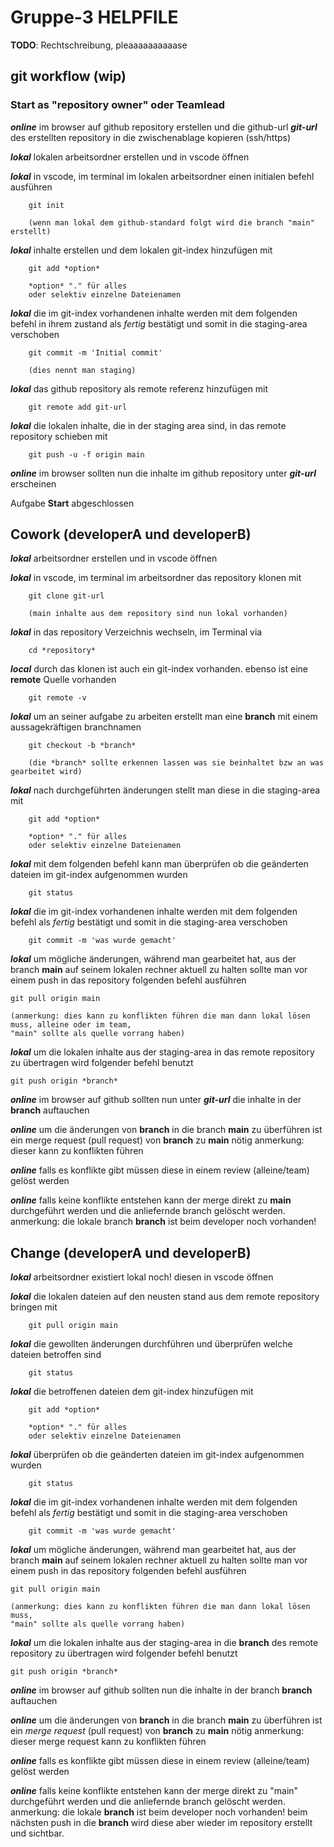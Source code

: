 
# Gruppe-3 HELPFILE
**TODO**: Rechtschreibung, pleaaaaaaaaaase
## git workflow (wip)
### Start as "repository owner" oder Teamlead

***online***	im browser auf github repository erstellen und die github-url **_git-url_** des erstellten repository in die zwischenablage kopieren (ssh/https)

***lokal***		lokalen arbeitsordner erstellen und in vscode öffnen

***lokal***		in vscode, im terminal im lokalen arbeitsordner einen initialen befehl ausführen 

		git init
	
		(wenn man lokal dem github-standard folgt wird die branch "main" erstellt)
***lokal***		inhalte erstellen und dem lokalen git-index hinzufügen mit 
	
		git add *option*
		
		*option* "." für alles 
		oder selektiv einzelne Dateienamen
***lokal***		die im git-index vorhandenen inhalte werden mit dem folgenden befehl  in ihrem zustand als _fertig_ bestätigt und somit in die staging-area verschoben

		git commit -m 'Initial commit'

		(dies nennt man staging)
***lokal***		das github repository als remote referenz hinzufügen mit 

		git remote add git-url
***lokal***		die lokalen inhalte, die in der staging area sind, in das remote repository schieben mit 

		git push -u -f origin main
***online***	im browser sollten nun die inhalte im github repository unter ***git-url*** erscheinen

Aufgabe **Start** abgeschlossen

## Cowork (developerA und developerB)
***lokal***		arbeitsordner erstellen und in vscode öffnen

***lokal***		in vscode, im terminal im arbeitsordner das repository klonen mit

		git clone git-url
		
		(main inhalte aus dem repository sind nun lokal vorhanden)
***lokal***		in das repository Verzeichnis wechseln, im Terminal via

		cd *repository*
***local***		durch das klonen ist auch ein git-index vorhanden. ebenso ist eine **remote** Quelle vorhanden

		git remote -v
***lokal***		um an seiner aufgabe zu arbeiten erstellt man eine **branch** mit einem aussagekräftigen branchnamen

		git checkout -b *branch*
		
		(die *branch* sollte erkennen lassen was sie beinhaltet bzw an was gearbeitet wird)
***lokal***		nach durchgeführten änderungen stellt man diese in die staging-area mit 	
		
		git add *option*
		
		*option* "." für alles 
		oder selektiv einzelne Dateienamen
***lokal***		mit dem folgenden befehl kann man überprüfen ob die geänderten dateien im git-index aufgenommen wurden

		git status
***lokal***		die im git-index vorhandenen inhalte werden mit dem folgenden befehl als _fertig_ bestätigt und somit in die staging-area verschoben

		git commit -m 'was wurde gemacht'
***lokal***		um mögliche änderungen, während man gearbeitet hat, aus der branch **main** auf seinem lokalen rechner aktuell zu halten sollte man vor einem push in das repository folgenden befehl ausführen

	git pull origin main

	(anmerkung: dies kann zu konflikten führen die man dann lokal lösen muss, alleine oder im team,
	"main" sollte als quelle vorrang haben)
***lokal***		um die lokalen inhalte aus der staging-area in das remote repository zu übertragen wird folgender befehl benutzt

	git push origin *branch*
***online***	im browser auf github sollten nun unter ***git-url*** die inhalte in der **branch** auftauchen

***online***	um die änderungen von **branch** in die branch **main** zu überführen ist ein merge request (pull request) von **branch** zu **main** nötig anmerkung: dieser kann zu konflikten führen

***online***	falls es konflikte gibt müssen diese in einem review (alleine/team) gelöst werden

***online***	falls keine konflikte entstehen kann der merge direkt zu **main** durchgeführt werden und die anliefernde branch gelöscht werden. anmerkung: die lokale branch **branch** ist beim developer noch vorhanden!

## Change (developerA und developerB)
***lokal***		arbeitsordner existiert lokal noch! diesen in vscode öffnen

***lokal***		die lokalen dateien auf den neusten stand aus dem remote repository bringen mit 

		git pull origin main
***lokal***		die gewollten änderungen durchführen und überprüfen welche dateien betroffen sind

		git status
***lokal***		die betroffenen dateien dem git-index hinzufügen mit

		git add *option*
				
		*option* "." für alles 
		oder selektiv einzelne Dateienamen
***lokal***		überprüfen ob die geänderten dateien im git-index aufgenommen wurden

		git status
***lokal***		die im git-index vorhandenen inhalte werden mit dem folgenden befehl als _fertig_ bestätigt und somit in die staging-area verschoben

		git commit -m 'was wurde gemacht'
***lokal***		um mögliche änderungen, während man gearbeitet hat, aus der branch **main** auf seinem lokalen rechner aktuell zu halten sollte man vor einem push in das repository folgenden befehl ausführen

	git pull origin main 

	(anmerkung: dies kann zu konflikten führen die man dann lokal lösen muss,
	"main" sollte als quelle vorrang haben)
***lokal***		um die lokalen inhalte aus der staging-area in die **branch** des remote repository zu übertragen wird folgender befehl benutzt

	git push origin *branch*
***online***	im browser auf github sollten nun die inhalte in der branch **branch** auftauchen

***online***	um die änderungen von  **branch** in die branch **main** zu überführen ist ein *merge request* (pull request) von **branch** zu **main** nötig anmerkung: dieser merge request kann zu konflikten führen

***online***	falls es konflikte gibt müssen diese in einem review (alleine/team) gelöst werden

***online***	falls keine konflikte entstehen kann der merge direkt zu "main" durchgeführt werden und die anliefernde branch gelöscht werden. anmerkung: die lokale **branch** ist beim developer noch vorhanden! beim nächsten push in die **branch** wird diese aber wieder im repository erstellt und sichtbar.
